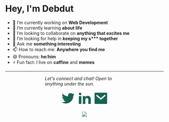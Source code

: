 <style>
    .center {
        display: block;
        margin-left: auto;
        margin-right: auto;
        width: 50%;
    }
    .small { font: italic 3rem courier; }
</style>

<!-- <img src="assets/name.gif" class="center" /> -->

# Hey,  I'm Debdut

- 🔭 I’m currently working on **Web Development**
- 🌱 I’m currently learning **about life**
- 👯 I’m looking to collaborate on **anything that excites me**
- 🤔 I’m looking for help in **keeping my s\*\*\* together**
- 💬 Ask me **something interesting**
- 📫 How to reach me: **Anywhere you find me**
- 😄 Pronouns: **he**/**him**
- ⚡ Fun fact: I live on **caffine** and **memes**

<!-- ![Debdut's github stats](https://github-readme-stats.vercel.app/api?username=debdutgoswami) -->

---

<p class="center">
  <i>Let's connect and chat! Open to anything under the sun.</i>

  <p align="center">
    <a href="https://twitter.com/debdutgoswami" alt="Twitter"><img src="assets/svg/twitter.svg"></a>
    <a href="https://www.linkedin.com/in/debdutgoswami/" alt="Linkedin"><img src="assets/svg/linkedin.svg"></a>
    <a href="mailto:debdutgoswami@gmail.com" alt="Email me"><img src="assets/svg/mail.svg"></a>
    <!-- <a href="#" alt="My Portfolio"><img src="assets/svg/external.svg"></a> -->
  </p>

  <p align="center">
    <img align="center" src="https://visitor-badge.glitch.me/badge?page_id=debdutgoswami.visitor-badge">
  </p>
</p>

<!--
**debdutgoswami/debdutgoswami** is a ✨ _special_ ✨ repository because its `README.md` (this file) appears on your GitHub profile.

Here are some ideas to get you started:

- 🔭 I’m currently working on ...
- 🌱 I’m currently learning ...
- 👯 I’m looking to collaborate on ...
- 🤔 I’m looking for help with ...
- 💬 Ask me about ...
- 📫 How to reach me: ...
- 😄 Pronouns: ...
- ⚡ Fun fact: ...
-->
